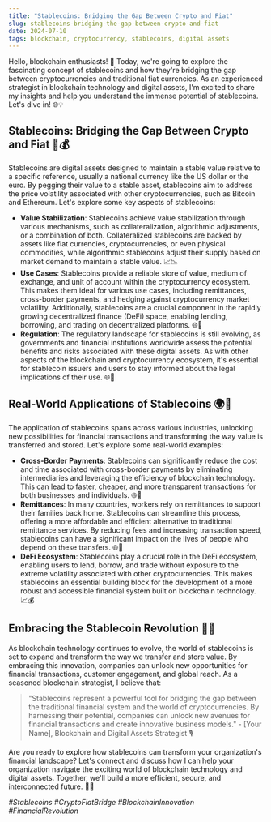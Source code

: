 ```yaml
---
title: "Stablecoins: Bridging the Gap Between Crypto and Fiat"
slug: stablecoins-bridging-the-gap-between-crypto-and-fiat
date: 2024-07-10
tags: blockchain, cryptocurrency, stablecoins, digital assets
---
```


Hello, blockchain enthusiasts! 🚀 Today, we're going to explore the fascinating concept of stablecoins and how they're bridging the gap between cryptocurrencies and traditional fiat currencies. As an experienced strategist in blockchain technology and digital assets, I'm excited to share my insights and help you understand the immense potential of stablecoins. Let's dive in! 🌐💡

## Stablecoins: Bridging the Gap Between Crypto and Fiat 🌉💰

Stablecoins are digital assets designed to maintain a stable value relative to a specific reference, usually a national currency like the US dollar or the euro. By pegging their value to a stable asset, stablecoins aim to address the price volatility associated with other cryptocurrencies, such as Bitcoin and Ethereum. Let's explore some key aspects of stablecoins:

- **Value Stabilization**: Stablecoins achieve value stabilization through various mechanisms, such as collateralization, algorithmic adjustments, or a combination of both. Collateralized stablecoins are backed by assets like fiat currencies, cryptocurrencies, or even physical commodities, while algorithmic stablecoins adjust their supply based on market demand to maintain a stable value. 📈📉
- **Use Cases**: Stablecoins provide a reliable store of value, medium of exchange, and unit of account within the cryptocurrency ecosystem. This makes them ideal for various use cases, including remittances, cross-border payments, and hedging against cryptocurrency market volatility. Additionally, stablecoins are a crucial component in the rapidly growing decentralized finance (DeFi) space, enabling lending, borrowing, and trading on decentralized platforms. 🌐💼
- **Regulation**: The regulatory landscape for stablecoins is still evolving, as governments and financial institutions worldwide assess the potential benefits and risks associated with these digital assets. As with other aspects of the blockchain and cryptocurrency ecosystem, it's essential for stablecoin issuers and users to stay informed about the legal implications of their use. 🌐📜

## Real-World Applications of Stablecoins 🌍💼

The application of stablecoins spans across various industries, unlocking new possibilities for financial transactions and transforming the way value is transferred and stored. Let's explore some real-world examples:

- **Cross-Border Payments**: Stablecoins can significantly reduce the cost and time associated with cross-border payments by eliminating intermediaries and leveraging the efficiency of blockchain technology. This can lead to faster, cheaper, and more transparent transactions for both businesses and individuals. 🌐💸
- **Remittances**: In many countries, workers rely on remittances to support their families back home. Stablecoins can streamline this process, offering a more affordable and efficient alternative to traditional remittance services. By reducing fees and increasing transaction speed, stablecoins can have a significant impact on the lives of people who depend on these transfers. 🌐💼
- **DeFi Ecosystem**: Stablecoins play a crucial role in the DeFi ecosystem, enabling users to lend, borrow, and trade without exposure to the extreme volatility associated with other cryptocurrencies. This makes stablecoins an essential building block for the development of a more robust and accessible financial system built on blockchain technology. 📈💰

## Embracing the Stablecoin Revolution 🚀🔮

As blockchain technology continues to evolve, the world of stablecoins is set to expand and transform the way we transfer and store value. By embracing this innovation, companies can unlock new opportunities for financial transactions, customer engagement, and global reach. As a seasoned blockchain strategist, I believe that:

> "Stablecoins represent a powerful tool for bridging the gap between the traditional financial system and the world of cryptocurrencies. By harnessing their potential, companies can unlock new avenues for financial transactions and create innovative business models." - [Your Name], Blockchain and Digital Assets Strategist 🎙️

Are you ready to explore how stablecoins can transform your organization's financial landscape? Let's connect and discuss how I can help your organization navigate the exciting world of blockchain technology and digital assets. Together, we'll build a more efficient, secure, and interconnected future. 🤝💡

*#Stablecoins #CryptoFiatBridge #BlockchainInnovation #FinancialRevolution*